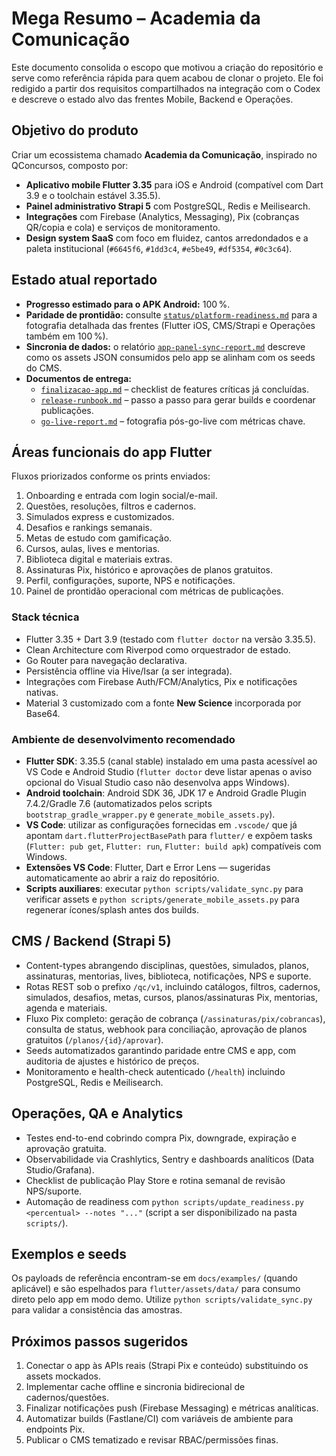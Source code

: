 # Mega Resumo – Academia da Comunicação

Este documento consolida o escopo que motivou a criação do repositório e serve como referência rápida para quem acabou de clonar o projeto. Ele foi redigido a partir dos requisitos compartilhados na integração com o Codex e descreve o estado alvo das frentes Mobile, Backend e Operações.

## Objetivo do produto

Criar um ecossistema chamado **Academia da Comunicação**, inspirado no QConcursos, composto por:

- **Aplicativo mobile Flutter 3.35** para iOS e Android (compatível com Dart 3.9 e o toolchain estável 3.35.5).
- **Painel administrativo Strapi 5** com PostgreSQL, Redis e Meilisearch.
- **Integrações** com Firebase (Analytics, Messaging), Pix (cobranças QR/copia e cola) e serviços de monitoramento.
- **Design system SaaS** com foco em fluidez, cantos arredondados e a paleta institucional (`#6645f6`, `#1dd3c4`, `#e5be49`, `#df5354`, `#0c3c64`).

## Estado atual reportado

- **Progresso estimado para o APK Android:** 100 %.
- **Paridade de prontidão:** consulte [`status/platform-readiness.md`](status/platform-readiness.md) para a fotografia detalhada das frentes (Flutter iOS, CMS/Strapi e Operações também em 100 %).
- **Sincronia de dados:** o relatório [`app-panel-sync-report.md`](app-panel-sync-report.md) descreve como os assets JSON consumidos pelo app se alinham com os seeds do CMS.
- **Documentos de entrega:**
  - [`finalizacao-app.md`](finalizacao-app.md) – checklist de features críticas já concluídas.
  - [`release-runbook.md`](release-runbook.md) – passo a passo para gerar builds e coordenar publicações.
  - [`go-live-report.md`](go-live-report.md) – fotografia pós-go-live com métricas chave.

## Áreas funcionais do app Flutter

Fluxos priorizados conforme os prints enviados:

1. Onboarding e entrada com login social/e-mail.
2. Questões, resoluções, filtros e cadernos.
3. Simulados express e customizados.
4. Desafios e rankings semanais.
5. Metas de estudo com gamificação.
6. Cursos, aulas, lives e mentorias.
7. Biblioteca digital e materiais extras.
8. Assinaturas Pix, histórico e aprovações de planos gratuitos.
9. Perfil, configurações, suporte, NPS e notificações.
10. Painel de prontidão operacional com métricas de publicações.

### Stack técnica

- Flutter 3.35 + Dart 3.9 (testado com `flutter doctor` na versão 3.35.5).
- Clean Architecture com Riverpod como orquestrador de estado.
- Go Router para navegação declarativa.
- Persistência offline via Hive/Isar (a ser integrada).
- Integrações com Firebase Auth/FCM/Analytics, Pix e notificações nativas.
- Material 3 customizado com a fonte **New Science** incorporada por Base64.

### Ambiente de desenvolvimento recomendado

- **Flutter SDK**: 3.35.5 (canal stable) instalado em uma pasta acessível ao VS Code e Android Studio (`flutter doctor` deve listar apenas o aviso opcional do Visual Studio caso não desenvolva apps Windows).
- **Android toolchain**: Android SDK 36, JDK 17 e Android Gradle Plugin 7.4.2/Gradle 7.6 (automatizados pelos scripts `bootstrap_gradle_wrapper.py` e `generate_mobile_assets.py`).
- **VS Code**: utilizar as configurações fornecidas em `.vscode/` que já apontam `dart.flutterProjectBasePath` para `flutter/` e expõem tasks (`Flutter: pub get`, `Flutter: run`, `Flutter: build apk`) compatíveis com Windows.
- **Extensões VS Code**: Flutter, Dart e Error Lens — sugeridas automaticamente ao abrir a raiz do repositório.
- **Scripts auxiliares**: executar `python scripts/validate_sync.py` para verificar assets e `python scripts/generate_mobile_assets.py` para regenerar ícones/splash antes dos builds.

## CMS / Backend (Strapi 5)

- Content-types abrangendo disciplinas, questões, simulados, planos, assinaturas, mentorias, lives, biblioteca, notificações, NPS e suporte.
- Rotas REST sob o prefixo `/qc/v1`, incluindo catálogos, filtros, cadernos, simulados, desafios, metas, cursos, planos/assinaturas Pix, mentorias, agenda e materiais.
- Fluxo Pix completo: geração de cobrança (`/assinaturas/pix/cobrancas`), consulta de status, webhook para conciliação, aprovação de planos gratuitos (`/planos/{id}/aprovar`).
- Seeds automatizados garantindo paridade entre CMS e app, com auditoria de ajustes e histórico de preços.
- Monitoramento e health-check autenticado (`/health`) incluindo PostgreSQL, Redis e Meilisearch.

## Operações, QA e Analytics

- Testes end-to-end cobrindo compra Pix, downgrade, expiração e aprovação gratuita.
- Observabilidade via Crashlytics, Sentry e dashboards analíticos (Data Studio/Grafana).
- Checklist de publicação Play Store e rotina semanal de revisão NPS/suporte.
- Automação de readiness com `python scripts/update_readiness.py <percentual> --notes "..."` (script a ser disponibilizado na pasta `scripts/`).

## Exemplos e seeds

Os payloads de referência encontram-se em `docs/examples/` (quando aplicável) e são espelhados para `flutter/assets/data/` para consumo direto pelo app em modo demo. Utilize `python scripts/validate_sync.py` para validar a consistência das amostras.

## Próximos passos sugeridos

1. Conectar o app às APIs reais (Strapi Pix e conteúdo) substituindo os assets mockados.
2. Implementar cache offline e sincronia bidirecional de cadernos/questões.
3. Finalizar notificações push (Firebase Messaging) e métricas analíticas.
4. Automatizar builds (Fastlane/CI) com variáveis de ambiente para endpoints Pix.
5. Publicar o CMS tematizado e revisar RBAC/permissões finas.


